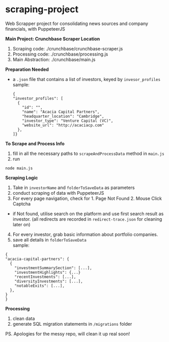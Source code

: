 # scraping-project
Web Scrapper project for consolidating news sources and company financials, with PuppeteerJS 


**Main Project: Crunchbase Scraper Location**
1. Scraping code: ./crunchbase/crunchbase-scraper.js
2. Processing code: ./crunchbase/processing.js
3. Main Abstraction: ./crunchbase/main.js




**Preparation Needed** 
- a `.json` file that contains a list of investors, keyed by `invesor_profiles`
  sample: 
  ```
  {
  "investor_profiles": [
    {
      "id": "",
      "name": "Acacia Capital Partners",
      "headquarter_location": "Cambridge",
      "investor_type": "Venture Capital (VC)",
      "website_url": "http://acaciacp.com"
    },
  ]}
  ```
  
 **To Scrape and Process Info** 
 1. fill in all the necessary paths to `scrapeAndProcessData` method in `main.js`
 2. run  
 ``` 
 node main.js
 ```
  
 **Scraping Logic**
 1. Take in `investorName` and `folderToSaveData` as parameters 
 2. conduct scraping of data with PuppeteerJS 
 3. For every page navigation, check for 1. Page Not Found 2. Mouse Click Captcha
  - if Not found, utilise search on the platform and use first search result as investor. (all redirects are recorded in `redirect-trace.json` for cleaning later on)
4. For every investor, grab basic information about portfolio companies. 
5. save all details in `folderToSaveData`   
  sample: 
  ```
  {
  "acacia-capital-partners": {
    {
      "investmentSummarySection": [...],
      "investmentHighlights": {...}
      "recentInvestments": [...],
      "diversityInvestments": [...],
      "notableExits": [...],
    },
  }
  }
  ```
  **Processing**
  1. clean data 
  2. generate SQL migration statements in `/migrations` folder
  


PS. Apologies for the messy repo, will clean it up real soon!
